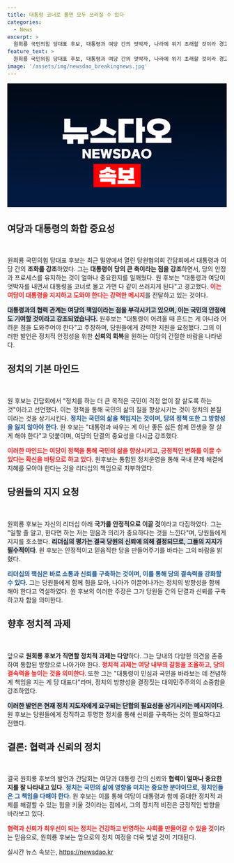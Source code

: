 ```yaml
---
title: 대통령 코너로 몰면 모두 쓰러질 수 있다
categories:
  - News
excerpt: >
  원희룡 국민의힘 당대표 후보, 대통령과 여당 간의 엇박자, 나라에 위기 초래할 것이라 경고하며 당원들에게 단결과 지지를 호소! 대통령 지원 강조로 정치적 책임감 드러내. 클릭 후 자세한 내용을 확인해보세요!
feature_text: >
  원희룡 국민의힘 당대표 후보, 대통령과 여당 간의 엇박자, 나라에 위기 초래할 것이라 경고하며 당원들에게 단결과 지지를 호소! 대통령 지원 강조로 정치적 책임감 드러내. 클릭 후 자세한 내용을 확인해보세요!
image: '/assets/img/newsdao_breakingnews.jpg'
---
```


<p><img src="/assets/img/newsdao_breakingnews.jpg" alt="implanttips 속보" /></p>

<h2 data-ke-size="size26">여당과 대통령의 화합 중요성</h2>

<p data-ke-size="size16">&nbsp;</p>

<p>원희룡 국민의힘 당대표 후보는 최근 밀양에서 열린 당원협의회 간담회에서 대통령과 여당 간의 <strong>조화를 강조</strong>하였다. 그는 <strong>대통령이 당의 큰 축이라는 점을 강조</strong>하면서, 당의 안정과 프로세스를 유지하는 것이 얼마나 중요한지를 일깨웠다. 원 후보는 "대통령과 여당이 엇박자를 내면서 대통령을 코너로 몰고 가면 다 같이 쓰러지게 된다"고 경고했다. <b><span style="color: #ee2323;">이는 여당이 대통령을 지지하고 도와야 한다는 강력한 메시지</span></b>를 전달하고 있는 것이다. </p>

<p><b><span style="background-color: #21538527;">대통령과의 협력 관계는 여당의 책임이라는 점을 부각시키고 있으며, 이는 국민의 안정에도 기여할 것이라고 강조되었습니다.</span></b> 원후보는 "대통령이 어려울 때 흔드는 게 아니라 어려운 점을 도와주어야 한다"고 주장하며, 당원들에게 강력한 지원을 요청했다. 그의 이러한 발언은 정치적 안정성을 위한 <strong>신뢰의 회복</strong>을 원하는 여당의 간절한 바람을 나타낸다.</p>

<h2 data-ke-size="size26">정치의 기본 마인드</h2>

<p data-ke-size="size16">&nbsp;</p>

<p>원 후보는 간담회에서 "정치를 하는 더 큰 목적은 국민이 걱정 없이 잘 살도록 하는 것"이라고 선언했다. 이는 정책을 통해 국민의 삶의 질을 향상시키는 것이 정치의 본질이라는 것을 상기시킨다. <b><span style="color: #1a5490;">정치는 국민의 삶을 책임지는 것이며, 당의 정책 또한 그 방향성을 잃지 않아야 한다</span></b>. 원 후보는 "대통령과 싸우는 게 아닌 좋든 싫든 함께 민생을 잘 살게 해야 한다"고 덧붙이며, 여당의 단결의 중요성을 다시금 강조했다. </p>

<p><b><span style="color: #ee2323;">이러한 마인드는 여당이 정책을 통해 국민의 삶을 향상시키고, 긍정적인 변화를 이끌 수 있다는 확신을 바탕으로 하고 있다</span></b>. 원후보는 통합된 정치운영을 통해 국내 문제 해결에 지혜를 모아야 한다는 것을 리더십의 책임으로 치부하였다.</p>

<h2 data-ke-size="size26">당원들의 지지 요청</h2>

<p data-ke-size="size16">&nbsp;</p>

<p>원희룡 후보는 자신의 리더십 아래 <strong>국가를 안정적으로 이끌 것</strong>이라고 다짐하였다. 그는 "일할 줄 알고, 한다면 하는 저는 믿음과 의리가 중요하다는 것을 느낀다"며, 당원들에게 지지를 호소했다. <b><span style="background-color: #21538527;">리더십의 평가는 결국 당원의 신뢰에 의해 결정되므로, 그들의 지지가 필수적이다</span></b>. 원 후보는 안정적이고 믿음직한 당을 만들어주기를 바라는 그의 바람을 밝혔다.</p>

<p><b><span style="color: #1a5490;">리더십의 핵심은 바로 소통과 신뢰를 구축하는 것이며, 이를 통해 당의 결속력을 강화할 수 있다</span></b>. 그는 당원들에게 함께 힘을 모아, 나아가 이끌어나가는 정치의 방향성을 함께 해야 한다고 역설하였다. 원 후보의 이러한 주장은 그가 당원들 간의 단결과 신뢰를 구축하고자 함을 의미한다. </p>

<h2 data-ke-size="size26">향후 정치적 과제</h2>

<p data-ke-size="size16">&nbsp;</p>

<p>앞으로 <strong>원희룡 후보가 직면할 정치적 과제는 다양</strong>하다. 그는 당내의 다양한 의견을 존중하여 통합된 방향으로 나아가야 한다. <b><span style="color: #ee2323;">정치적 과제는 여당 내부의 갈등을 조율하고, 당의 결속력을 높이는 것을 의미한다</span></b>. 또한 그는 "대통령이 민심과 국민을 바라보는 데 전념하게 책임을 지는 게 당 대표다"라며, 정치의 방향성을 결정짓는 대의민주주의의 소중함을 강조하였다.</p>

<p><b><span style="background-color: #21538527;">이러한 발언은 현재 정치 지도자에게 요구되는 단합의 필요성을 상기시키는 메시지이다</span></b>. 원 후보는 당원들에게 정직하고 투명한 정치를 통해 신뢰를 구축하는 것이 필요하다고 전했다. </p>

<h2 data-ke-size="size26">결론: 협력과 신뢰의 정치</h2>

<p data-ke-size="size16">&nbsp;</p>

<p>결국 원희룡 후보의 발언과 간담회는 여당과 대통령 간의 신뢰와 <strong>협력이 얼마나 중요한지를 잘 나타내고 있다</strong>. <b><span style="color: #1a5490;">정치는 국민의 삶에 영향을 미치는 중요한 분야이므로, 정치인들은 그 책임을 다해야 한다</span></b>. 원 후보는 이를 통해 여당이 대통령과 함께 중대한 정치적 과제를 해결할 수 있는 힘을 키울 것이라는 점에서, 그의 정치적 비전은 긍정적인 방향을 바라보고 있다. </p>

<p><b><span style="color: #ee2323;">협력과 신뢰가 최우선이 되는 정치는 건강하고 번영하는 사회를 만들어갈 수 있을 것</span></b>이라는 믿음으로, 원희룡 후보는 앞으로의 정치 여정을 더욱 빛낼 것이 기대된다.</p>
실시간 뉴스 속보는, <a href="https://newsdao.kr" rel="dofollow">https://newsdao.kr</a>


